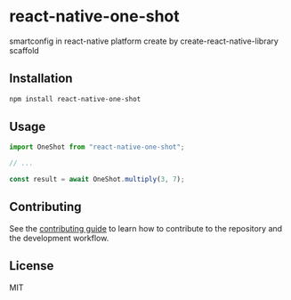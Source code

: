 # react-native-one-shot

smartconfig in react-native platform create by create-react-native-library scaffold

## Installation

```sh
npm install react-native-one-shot
```

## Usage

```js
import OneShot from "react-native-one-shot";

// ...

const result = await OneShot.multiply(3, 7);
```

## Contributing

See the [contributing guide](CONTRIBUTING.md) to learn how to contribute to the repository and the development workflow.

## License

MIT
